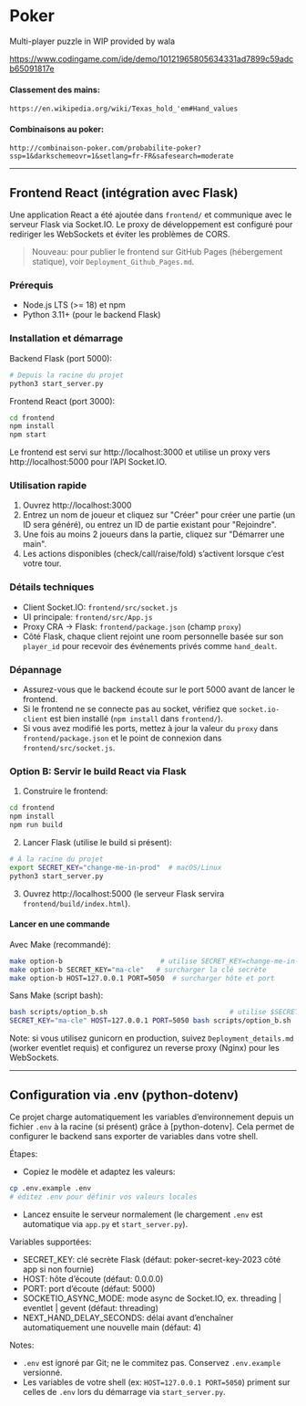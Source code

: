 # Poker

Multi-player puzzle in WIP provided by wala

https://www.codingame.com/ide/demo/10121965805634331ad7899c59adcb65091817e

#### Classement des mains:
    https://en.wikipedia.org/wiki/Texas_hold_'em#Hand_values

#### Combinaisons au poker:
    http://combinaison-poker.com/probabilite-poker?ssp=1&darkschemeovr=1&setlang=fr-FR&safesearch=moderate

---

## Frontend React (intégration avec Flask)

Une application React a été ajoutée dans `frontend/` et communique avec le serveur Flask via Socket.IO. Le proxy de développement est configuré pour rediriger les WebSockets et éviter les problèmes de CORS.

> Nouveau: pour publier le frontend sur GitHub Pages (hébergement statique), voir `Deployment_Github_Pages.md`.

### Prérequis
- Node.js LTS (>= 18) et npm
- Python 3.11+ (pour le backend Flask)

### Installation et démarrage

Backend Flask (port 5000):

```bash
# Depuis la racine du projet
python3 start_server.py
```

Frontend React (port 3000):

```bash
cd frontend
npm install
npm start
```

Le frontend est servi sur http://localhost:3000 et utilise un proxy vers http://localhost:5000 pour l’API Socket.IO.

### Utilisation rapide
1. Ouvrez http://localhost:3000
2. Entrez un nom de joueur et cliquez sur "Créer" pour créer une partie (un ID sera généré), ou entrez un ID de partie existant pour "Rejoindre".
3. Une fois au moins 2 joueurs dans la partie, cliquez sur "Démarrer une main".
4. Les actions disponibles (check/call/raise/fold) s’activent lorsque c’est votre tour.

### Détails techniques
- Client Socket.IO: `frontend/src/socket.js`
- UI principale: `frontend/src/App.js`
- Proxy CRA -> Flask: `frontend/package.json` (champ `proxy`)
- Côté Flask, chaque client rejoint une room personnelle basée sur son `player_id` pour recevoir des événements privés comme `hand_dealt`.

### Dépannage
- Assurez-vous que le backend écoute sur le port 5000 avant de lancer le frontend.
- Si le frontend ne se connecte pas au socket, vérifiez que `socket.io-client` est bien installé (`npm install` dans `frontend/`).
- Si vous avez modifié les ports, mettez à jour la valeur du `proxy` dans `frontend/package.json` et le point de connexion dans `frontend/src/socket.js`.

### Option B: Servir le build React via Flask
1. Construire le frontend:
```bash
cd frontend
npm install
npm run build
```
2. Lancer Flask (utilise le build si présent):
```bash
# À la racine du projet
export SECRET_KEY="change-me-in-prod"  # macOS/Linux
python3 start_server.py
```
3. Ouvrez http://localhost:5000 (le serveur Flask servira `frontend/build/index.html`).

#### Lancer en une commande
Avec Make (recommandé):
```bash
make option-b                        # utilise SECRET_KEY=change-me-in-prod, HOST=0.0.0.0, PORT=5000
make option-b SECRET_KEY="ma-cle"   # surcharger la clé secrète
make option-b HOST=127.0.0.1 PORT=5050  # surcharger hôte et port
```

Sans Make (script bash):
```bash
bash scripts/option_b.sh                              # utilise $SECRET_KEY/$HOST/$PORT si définis, sinon défauts
SECRET_KEY="ma-cle" HOST=127.0.0.1 PORT=5050 bash scripts/option_b.sh
```

Note: si vous utilisez gunicorn en production, suivez `Deployment_details.md` (worker eventlet requis) et configurez un reverse proxy (Nginx) pour les WebSockets.

---

## Configuration via .env (python-dotenv)

Ce projet charge automatiquement les variables d’environnement depuis un fichier `.env` à la racine (si présent) grâce à [python-dotenv]. Cela permet de configurer le backend sans exporter de variables dans votre shell.

Étapes:
- Copiez le modèle et adaptez les valeurs:
```bash
cp .env.example .env
# éditez .env pour définir vos valeurs locales
```
- Lancez ensuite le serveur normalement (le chargement `.env` est automatique via `app.py` et `start_server.py`).

Variables supportées:
- SECRET_KEY: clé secrète Flask (défaut: poker-secret-key-2023 côté app si non fournie)
- HOST: hôte d’écoute (défaut: 0.0.0.0)
- PORT: port d’écoute (défaut: 5000)
- SOCKETIO_ASYNC_MODE: mode async de Socket.IO, ex. threading | eventlet | gevent (défaut: threading)
- NEXT_HAND_DELAY_SECONDS: délai avant d’enchaîner automatiquement une nouvelle main (défaut: 4)

Notes:
- `.env` est ignoré par Git; ne le commitez pas. Conservez `.env.example` versionné.
- Les variables de votre shell (ex: `HOST=127.0.0.1 PORT=5050`) priment sur celles de `.env` lors du démarrage via `start_server.py`.
